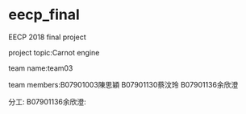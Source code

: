 # eecp_final
EECP 2018 final project 

project topic:Carnot engine

team name:team03

team members:B07901003陳思穎 B07901130蔡汶玲 B07901136余欣澄

分工:
B07901136余欣澄:

